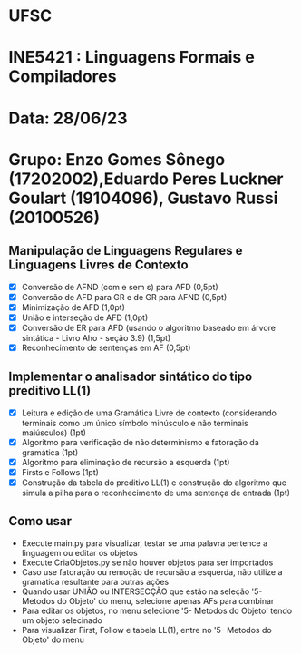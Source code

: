 # UFSC
# INE5421 : Linguagens Formais e Compiladores
# Data: 28/06/23
# Grupo: Enzo Gomes Sônego (17202002),Eduardo Peres Luckner Goulart (19104096), Gustavo Russi (20100526) 	


## Manipulação de Linguagens Regulares e Linguagens Livres de Contexto

 - [x]  Conversão de AFND (com e sem ε) para AFD (0,5pt)
 - [x]  Conversão de AFD para GR e de GR para AFND (0,5pt) 
 - [x]  Minimização de AFD (1,0pt) 
 - [x]  União e interseção de AFD (1,0pt)
 - [x]  Conversão de ER para AFD (usando o algoritmo baseado em árvore sintática - Livro Aho - seção 3.9) (1,5pt)
 - [x]  Reconhecimento de sentenças em AF (0,5pt)
 
 ## Implementar o analisador sintático do tipo preditivo LL(1)
 
 - [x] Leitura e edição de uma Gramática Livre de contexto (considerando terminais como um único símbolo minúsculo e não terminais maiúsculos) (1pt) 
 - [x] Algoritmo para verificação de não determinismo e fatoração da gramática (1pt) 
 - [x] Algoritmo para eliminação de recursão a esquerda (1pt)
 - [x] Firsts e Follows (1pt)
 - [x] Construção da tabela do preditivo LL(1) e construção do algoritmo que simula a pilha para o reconhecimento de uma sentença de entrada (1pt)

 ## Como usar

 - Execute main.py para visualizar, testar se uma palavra pertence a linguagem ou editar os objetos 
 - Execute CriaObjetos.py se não houver objetos para ser importados
 - Caso use fatoração ou remoção de recursão a esquerda, não utilize a gramatica resultante para outras ações
 - Quando usar UNIÃO ou INTERSECÇÃO que estão na seleção '5- Metodos do Objeto' do menu, selecione apenas AFs para combinar
 - Para editar os objetos, no menu selecione '5- Metodos do Objeto' tendo um objeto selecinado
 - Para visualizar First, Follow e tabela LL(1), entre no '5- Metodos do Objeto' do menu
